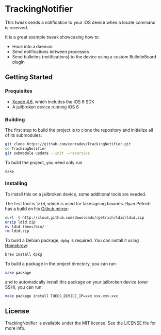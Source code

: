# TrackingNotifier

This tweak sends a notification to your iOS device when a locate command is received.

It is a great example tweak showcasing how to:

- Hook into a daemon
- Send notifications between processes
- Send bulletins (notifications) to the device using a custom BulletinBoard plugin

## Getting Started

### Prequisites

- [Xcode 4.6](https://itunes.apple.com/app/xcode/id497799835), which includes the iOS 6 SDK
- A jailbroken device running iOS 6

### Building

The first step to build the project is to clone the repository and initialize all of its submodules:

``` sh
git clone https://github.com/conradev/TrackingNotifier.git
cd TrackingNotifier
git submodule update --init -—recursive
```

To build the project, you need only run

```
make
```

### Installing

To install this on a jailbroken device, some additional tools are needed.

The first tool is `ldid`, which is used for fakesigning binaries. Ryan Petrich has a build on his [Github mirror](https://github.com/rpetrich/ldid):

``` sh
curl -O http://cloud.github.com/downloads/rpetrich/ldid/ldid.zip
unzip ldid.zip
mv ldid theos/bin/
rm ldid.zip
```

To build a Debian package, `dpkg` is required. You can install it using [Homebrew](http://mxcl.github.com/homebrew/):

``` sh
brew install dpkg
```

To build a package in the project directory, you can run:

``` sh
make package
```

and to automatically install this package on your jailbroken device (over SSH), you can run:

``` sh
make package install THEOS_DEVICE_IP=xxx.xxx.xxx.xxx
```

## License

TrackingNotifier is available under the MIT license. See the LICENSE file for more info.

